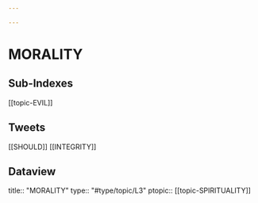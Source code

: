 ```yaml
---

---
```

# MORALITY
## Sub-Indexes
[[topic-EVIL]]

## Tweets
[[SHOULD]]
[[INTEGRITY]]

## Dataview
title:: "MORALITY"
type:: "#type/topic/L3"
ptopic:: [[topic-SPIRITUALITY]]
